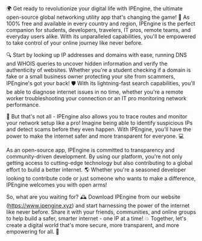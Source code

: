 🌍 Get ready to revolutionize your digital life with IPEngine, the ultimate open-source global networking utility app that's changing the game! 🚀 As 100% free and available in every country and region, IPEngine is the perfect companion for students, developers, travelers, IT pros, remote teams, and everyday users alike. With its unparalleled capabilities, you'll be empowered to take control of your online journey like never before.

🔍 Start by looking up IP addresses and domains with ease, running DNS and WHOIS queries to uncover hidden information and verify the authenticity of websites. Whether you're a student checking if a domain is fake or a small business owner protecting your site from scammers, IPEngine's got your back! 🛡️ With its lightning-fast search capabilities, you'll be able to diagnose internet issues in no time, whether you're a remote worker troubleshooting your connection or an IT pro monitoring network performance.

📡 But that's not all - IPEngine also allows you to trace routes and monitor your network setup like a pro! Imagine being able to identify suspicious IPs and detect scams before they even happen. With IPEngine, you'll have the power to make the internet safer and more transparent for everyone. 💻

As an open-source app, IPEngine is committed to transparency and community-driven development. By using our platform, you're not only getting access to cutting-edge technology but also contributing to a global effort to build a better internet. 🌎 Whether you're a seasoned developer looking to contribute code or just someone who wants to make a difference, IPEngine welcomes you with open arms!

So, what are you waiting for? 🕰️ Download IPEngine from our website (https://www.ipengine.xyz) and start harnessing the power of the internet like never before. Share it with your friends, communities, and online groups to help build a safer, smarter internet - one IP at a time! 💥 Together, let's create a digital world that's more secure, more transparent, and more empowering for all. 🌟